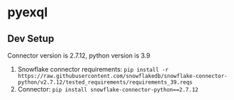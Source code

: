 # pyexql

## Dev Setup

Connector version is 2.7.12, python version is 3.9
1. Snowflake connector requirements: `pip install -r https://raw.githubusercontent.com/snowflakedb/snowflake-connector-python/v2.7.12/tested_requirements/requirements_39.reqs`
2. Connector: `pip install snowflake-connector-python==2.7.12`
